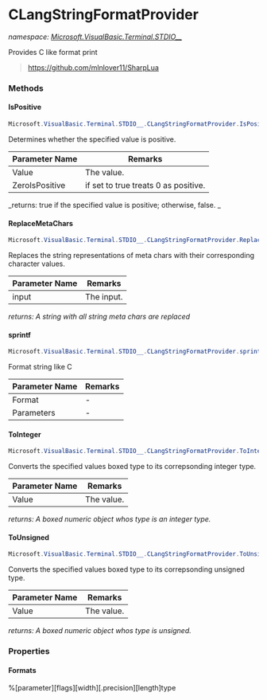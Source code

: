 ﻿# CLangStringFormatProvider
_namespace: [Microsoft.VisualBasic.Terminal.STDIO__](./index.md)_

Provides C like format print

> https://github.com/mlnlover11/SharpLua


### Methods

#### IsPositive
```csharp
Microsoft.VisualBasic.Terminal.STDIO__.CLangStringFormatProvider.IsPositive(System.Object,System.Boolean)
```
Determines whether the specified value is positive.

|Parameter Name|Remarks|
|--------------|-------|
|Value|The value.|
|ZeroIsPositive|if set to true treats 0 as positive.|


_returns: 
 true if the specified value is positive; otherwise, false.
 _

#### ReplaceMetaChars
```csharp
Microsoft.VisualBasic.Terminal.STDIO__.CLangStringFormatProvider.ReplaceMetaChars(System.String)
```
Replaces the string representations of meta chars with their corresponding
 character values.

|Parameter Name|Remarks|
|--------------|-------|
|input|The input.|


_returns: A string with all string meta chars are replaced_

#### sprintf
```csharp
Microsoft.VisualBasic.Terminal.STDIO__.CLangStringFormatProvider.sprintf(System.String,System.Object[])
```
Format string like C

|Parameter Name|Remarks|
|--------------|-------|
|Format|-|
|Parameters|-|


#### ToInteger
```csharp
Microsoft.VisualBasic.Terminal.STDIO__.CLangStringFormatProvider.ToInteger(System.Object,System.Boolean)
```
Converts the specified values boxed type to its correpsonding integer
 type.

|Parameter Name|Remarks|
|--------------|-------|
|Value|The value.|


_returns: A boxed numeric object whos type is an integer type._

#### ToUnsigned
```csharp
Microsoft.VisualBasic.Terminal.STDIO__.CLangStringFormatProvider.ToUnsigned(System.Object)
```
Converts the specified values boxed type to its correpsonding unsigned
 type.

|Parameter Name|Remarks|
|--------------|-------|
|Value|The value.|


_returns: A boxed numeric object whos type is unsigned._


### Properties

#### Formats
%[parameter][flags][width][.precision][length]type
